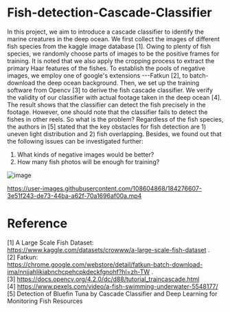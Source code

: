 # Fish-detection-Cascade-Classifier


In this project, we aim to introduce a cascade classifier to identify the marine creatures in the deep ocean. We first collect the images of different fish species from the kaggle image database [1]. Owing to plenty of fish species, we randomly choose parts of images to be the positive frames for training. It is noted that we also apply the cropping process to extract the primary Haar features of the fishes. To establish the pools of negative images, we employ one of google's extensions ---Fatkun [2], to batch-download the deep ocean background. Then, we set up the training software from Opencv [3] to derive the fish cascade classifier. We verify the validity of our classifier with actual footage taken in the deep ocean [4]. The result shows that the classifier can detect the fish precisely in the footage. However, one should note that the classifier fails to detect the fishes in other reels. So what is the problem? Regardless of the fish species, the authors in [5] stated that the key obstacles for fish detection are 1) uneven light distribution and 2) fish overlapping. Besides, we found out that the following issues can be investigated further:
1. What kinds of negative images would be better?
2. How many fish photos will be enough for training?  





![image](https://user-images.githubusercontent.com/108604868/183370854-14a2f97e-77d5-4182-ae53-26dcb7a396b7.png)














https://user-images.githubusercontent.com/108604868/184276607-3e51f243-de73-44ba-a62f-70a1696af00a.mp4
























# Reference
[1] A Large Scale Fish Dataset:  
https://www.kaggle.com/datasets/crowww/a-large-scale-fish-dataset .  
[2] Fatkun:  
https://chrome.google.com/webstore/detail/fatkun-batch-download-ima/nnjjahlikiabnchcpehcpkdeckfgnohf?hl=zh-TW .  
[3] https://docs.opencv.org/4.2.0/dc/d88/tutorial_traincascade.html   
[4] https://www.pexels.com/video/a-fish-swimming-underwater-5548177/    
[5] Detection of Bluefin Tuna by Cascade Classifier and Deep Learning for Monitoring Fish Resources

